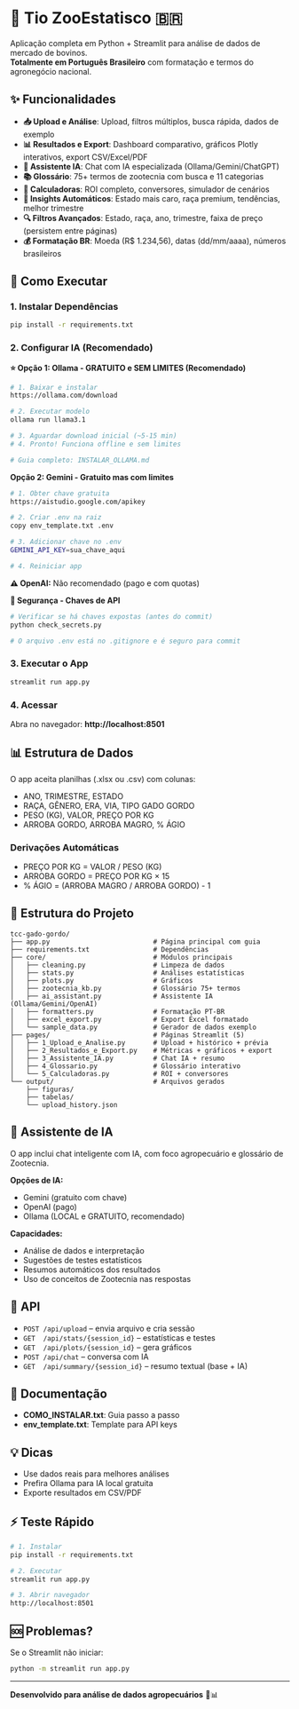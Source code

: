 # 🐂 Tio ZooEstatisco 🇧🇷

Aplicação completa em Python + Streamlit para análise de dados de mercado de bovinos.  
**Totalmente em Português Brasileiro** com formatação e termos do agronegócio nacional.

## ✨ Funcionalidades

- **📥 Upload e Análise**: Upload, filtros múltiplos, busca rápida, dados de exemplo
- **📊 Resultados e Export**: Dashboard comparativo, gráficos Plotly interativos, export CSV/Excel/PDF
- **🤖 Assistente IA**: Chat com IA especializada (Ollama/Gemini/ChatGPT)
- **📚 Glossário**: 75+ termos de zootecnia com busca e 11 categorias
- **🧮 Calculadoras**: ROI completo, conversores, simulador de cenários
- **🎯 Insights Automáticos**: Estado mais caro, raça premium, tendências, melhor trimestre
- **🔍 Filtros Avançados**: Estado, raça, ano, trimestre, faixa de preço (persistem entre páginas)
- **💰 Formatação BR**: Moeda (R$ 1.234,56), datas (dd/mm/aaaa), números brasileiros

## 🚀 Como Executar

### 1. Instalar Dependências

```bash
pip install -r requirements.txt
```

### 2. Configurar IA (Recomendado)

**⭐ Opção 1: Ollama - GRATUITO e SEM LIMITES (Recomendado)**

```bash
# 1. Baixar e instalar
https://ollama.com/download

# 2. Executar modelo
ollama run llama3.1

# 3. Aguardar download inicial (~5-15 min)
# 4. Pronto! Funciona offline e sem limites

# Guia completo: INSTALAR_OLLAMA.md
```

**Opção 2: Gemini - Gratuito mas com limites**

```bash
# 1. Obter chave gratuita
https://aistudio.google.com/apikey

# 2. Criar .env na raiz
copy env_template.txt .env

# 3. Adicionar chave no .env
GEMINI_API_KEY=sua_chave_aqui

# 4. Reiniciar app
```

**⚠️ OpenAI:** Não recomendado (pago e com quotas)

**🔐 Segurança - Chaves de API**

```bash
# Verificar se há chaves expostas (antes do commit)
python check_secrets.py

# O arquivo .env está no .gitignore e é seguro para commit
```

### 3. Executar o App

```bash
streamlit run app.py
```

### 4. Acessar

Abra no navegador: **http://localhost:8501**

## 📊 Estrutura de Dados

O app aceita planilhas (.xlsx ou .csv) com colunas:
- ANO, TRIMESTRE, ESTADO
- RAÇA, GÊNERO, ERA, VIA, TIPO GADO GORDO
- PESO (KG), VALOR, PREÇO POR KG
- ARROBA GORDO, ARROBA MAGRO, % ÁGIO

### Derivações Automáticas
- PREÇO POR KG = VALOR / PESO (KG)
- ARROBA GORDO = PREÇO POR KG × 15
- % ÁGIO = (ARROBA MAGRO / ARROBA GORDO) - 1

## 📁 Estrutura do Projeto

```
tcc-gado-gordo/
├── app.py                          # Página principal com guia
├── requirements.txt                # Dependências
├── core/                           # Módulos principais
│   ├── cleaning.py                 # Limpeza de dados
│   ├── stats.py                    # Análises estatísticas
│   ├── plots.py                    # Gráficos
│   ├── zootecnia_kb.py             # Glossário 75+ termos
│   ├── ai_assistant.py             # Assistente IA (Ollama/Gemini/OpenAI)
│   ├── formatters.py               # Formatação PT-BR
│   ├── excel_export.py             # Export Excel formatado
│   └── sample_data.py              # Gerador de dados exemplo
├── pages/                          # Páginas Streamlit (5)
│   ├── 1_Upload_e_Analise.py       # Upload + histórico + prévia
│   ├── 2_Resultados_e_Export.py    # Métricas + gráficos + export
│   ├── 3_Assistente_IA.py          # Chat IA + resumo
│   ├── 4_Glossario.py              # Glossário interativo
│   └── 5_Calculadoras.py           # ROI + conversores
└── output/                         # Arquivos gerados
    ├── figuras/
    ├── tabelas/
    └── upload_history.json
```

## 🤖 Assistente de IA

O app inclui chat inteligente com IA, com foco agropecuário e glossário de Zootecnia.

**Opções de IA:**
- Gemini (gratuito com chave)
- OpenAI (pago)
- Ollama (LOCAL e GRATUITO, recomendado)

**Capacidades:**
- Análise de dados e interpretação
- Sugestões de testes estatísticos
- Resumos automáticos dos resultados
- Uso de conceitos de Zootecnia nas respostas

## 🧩 API

- `POST /api/upload` – envia arquivo e cria sessão
- `GET  /api/stats/{session_id}` – estatísticas e testes
- `GET  /api/plots/{session_id}` – gera gráficos
- `POST /api/chat` – conversa com IA
- `GET  /api/summary/{session_id}` – resumo textual (base + IA)

## 📖 Documentação

- **COMO_INSTALAR.txt**: Guia passo a passo
- **env_template.txt**: Template para API keys

## 💡 Dicas

- Use dados reais para melhores análises
- Prefira Ollama para IA local gratuita
- Exporte resultados em CSV/PDF

## ⚡ Teste Rápido

```bash
# 1. Instalar
pip install -r requirements.txt

# 2. Executar
streamlit run app.py

# 3. Abrir navegador
http://localhost:8501
```

## 🆘 Problemas?

Se o Streamlit não iniciar:
```bash
python -m streamlit run app.py
```

---

**Desenvolvido para análise de dados agropecuários** 🐂📊

